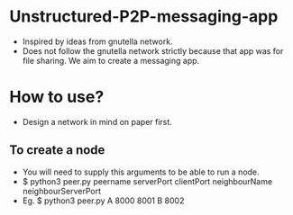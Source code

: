 # Unstructured-P2P-messaging-app
- Inspired by ideas from gnutella network.
- Does not follow the gnutella network strictly because that app was for file sharing. We aim to create a messaging app.

# How to use?
- Design a network in mind on paper first.

## To create a node
- You will need to supply this arguments to be able to run a node.
- $ python3 peer.py  peername serverPort clientPort neighbourName neighbourServerPort
- Eg. $ python3 peer.py A 8000 8001 B 8002

